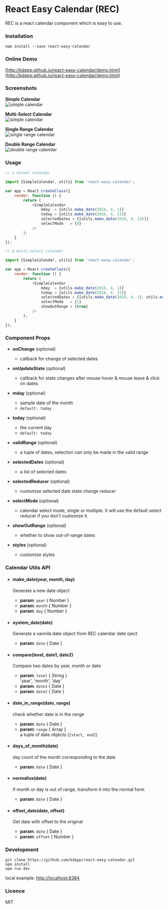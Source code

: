 # React Easy Calendar (REC)

REC is a react calendar component which is easy to use.

### Installation

```
npm install --save react-easy-calendar
```

### Online Demo

[http://kdepp.github.io/react-easy-calendar/demo.html](http://kdepp.github.io/react-easy-calendar/demo.html)

### Screenshots

**Simple Calendar**   
![simple calendar](https://cloud.githubusercontent.com/assets/461599/14759773/07114b90-0961-11e6-960a-91e43b6a4ce4.png)

**Multi-Select Calendar**   
![simple calendar](https://cloud.githubusercontent.com/assets/461599/14759775/0711c9d0-0961-11e6-885c-bb5309876f4d.png)

**Single Range Calendar**   
![single range calendar](https://cloud.githubusercontent.com/assets/461599/14759774/07114a8c-0961-11e6-9b97-cc2d57b2a65f.png)

**Double Range Calendar**   
![double range calendar](https://cloud.githubusercontent.com/assets/461599/14759772/071036d8-0961-11e6-9d4a-0920471635ce.png)

### Usage


``` js
// a normal calendar

import {SimpleCalendar, utils} from 'react-easy-calendar';

var app = React.createClass({
    render: function () {
        return (
            <SimpleCalendar
                mday  = {utils.make_date(2016, 4, 1)}
                today = {utils.make_date(2016, 4, 21)}
                selectedDates = {[utils.make_date(2016, 4, 13)]}
                selectMode   = {0}
            />
        );
    }
});
```

``` js
// A multi-select calendar

import {SimpleCalendar, utils} from 'react-easy-calendar';

var app = React.createClass({
    render: function () {
        return (
            <SimpleCalendar
                mday  = {utils.make_date(2016, 4, 1)}
                today = {utils.make_date(2016, 4, 21)}
                selectedDates = {[utils.make_date(2016, 4, 1), utils.make_date(2016, 4, 13)]}
                selectMode   = {1}
                showOutRange = {true}
            />
        );
    }
});
```

### Component Props

- **onChange** (optional)
    - callback for change of selected dates

- **onUpdateState** (optional)
    - callback for state changes after mouse hover & mouse leave & click on dates

- **mday** (optional)
    - sample date of the month
    - ```default: today```

- **today** (optional)
    - the current day
    - ```default: today```

- **validRange** (optional)
    - a tuple of dates, selection can only be made in the valid range

- **selectedDates** (optional)
    - a list of selected dates

- **selectedReducer** (optional)
    - customize selected date state change reducer

- **selectMode** (optional)
    - calendar select mode, single or multiple. It will use the default select reducer if you don't customize it.

- **showOutRange** (optional)
    - whether to show out-of-range dates

- **styles** (optional)
    - customize styles


### Calendar Utils API

- #### make_date(year, month, day)
    Generate a new date object
    - **param**: `year` { Number }
    - **param**: `month` { Number }
    - **param**: `day` { Number }

- #### system_date(date)
    Generate a vannila date object from REC calendar date oject
    - **param**: `date` { Date }

- #### compare(level, date1, date2)
    Compare two dates by year, month or date
    - **param**: `level` { String }    
        'year', 'month', 'day'
    - **param**: `date1` { Date }
    - **param**: `date2` { Date }

- #### date_in_range(date, range)
    check whether date is in the range
    - **param**: `date` { Date }
    - **param**: `range` { Array }   
        a tuple of date objects (`[start, end]`)

- #### days_of_month(date)
    day count of the month corresponding to the date
    - **param**: `date` { Date }   

- #### normalize(date)
    if month or day is out of range, transform it into the normal form
    - **param**: `date` { Date }   

- #### offset_date(date, offset)
    Get date with offset to the original
    - **param**: `date` { Date }   
    - **param**: `offset` { Number }   

### Development

```
git clone https://github.com/kdepp/react-easy-calendar.git
npm install
npm run dev
```

local example: [http://localhost:8384](http://localhost:8384)

### Licence

MIT
